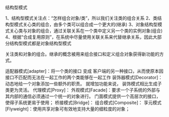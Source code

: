 结构型模式

1、结构型模式关注点：“怎样组合对象/类”，所以我们关注类的组合关系
2、类结构型模式关心类的组合，由多个类可以组合成一个更大的(继承)
3、对象结构型模式关心类与对象的组合，通过关联关系在一个类中定义另一个类的实例对象(组合)
4、根据“合成复用原则”，在系统中尽量使用关联关系来代替继承关系，因此大部分结构型模式都是对象结构型模式

关注类和对象的组合。继承的概念被用来组合接口和定义组合对象获得新功能的方式。

适配器模式[adapter]：将一个类的接口 变成 客户端的另一种接口，从而使原本因接口不匹配而无法在一起工作的两个类能够在一起工作
装饰器模式[Decorator]：动态地给一个对象添加一些额外的职责。 就增加功能来说， 装饰模式相比生成子类更为灵活。
代理模式[Proxy]：
外观模式[Facade]：要求一个子系统的外部与其内部的通信必须通过一个统一的对象进行。 门面模式提供一个高层次的接口， 使得子系统更易于使用；
桥接模式[Bridge]：
组合模式[Composite]：
享元模式[Flyweight]：使用共享对象可有效地支持大量的细粒度的对象；
